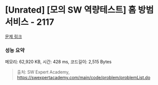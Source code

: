 # [Unrated] [모의 SW 역량테스트] 홈 방범 서비스 - 2117 

[문제 링크](https://swexpertacademy.com/main/code/problem/problemDetail.do?contestProbId=AV5V61LqAf8DFAWu) 

### 성능 요약

메모리: 62,920 KB, 시간: 428 ms, 코드길이: 2,515 Bytes



> 출처: SW Expert Academy, https://swexpertacademy.com/main/code/problem/problemList.do
